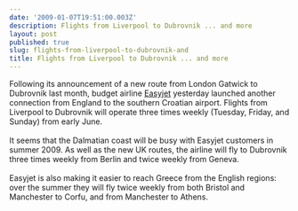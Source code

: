 ```yaml
---
date: '2009-01-07T19:51:00.003Z'
description: Flights from Liverpool to Dubrovnik ... and more
layout: post
published: true
slug: flights-from-liverpool-to-dubrovnik-and
title: Flights from Liverpool to Dubrovnik ... and more
---
```


Following its announcement of a new route from London Gatwick to Dubrovnik last month, budget airline <a href="http://www.easyjet.com/EN/News/14_new_routes_cheap_flights_across_europe.html">Easyjet</a> yesterday launched another connection from England to the southern Croatian airport. Flights from Liverpool to Dubrovnik will operate three times weekly (Tuesday, Friday, and Sunday) from early June. <br /><br />It seems that the Dalmatian coast will be busy with Easyjet customers in summer 2009. As well as the new UK routes, the airline will fly to Dubrovnik three times weekly from Berlin and twice weekly from Geneva.<br /><br />Easyjet is also making it easier to reach Greece from the English regions: over the summer they will fly twice weekly from both Bristol and Manchester to Corfu, and from Manchester to Athens.